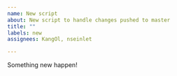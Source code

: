 ```yaml
---
name: New script
about: New script to handle changes pushed to master
title: ""
labels: new
assignees: KangOl, nseinlet

---
```


Something new happen!
